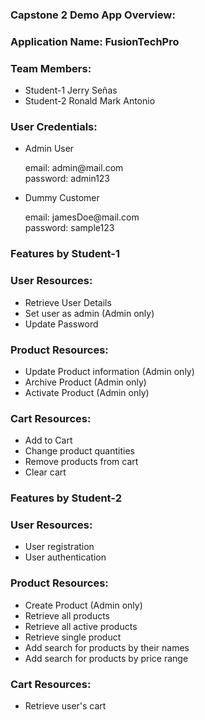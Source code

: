 <h3>Capstone 2 Demo App Overview:</h3>
<h3>Application Name: FusionTechPro</h3>

<h3>Team Members:</h3>
<ul>
	<li>Student-1 Jerry Señas</li>
	<li>Student-2 Ronald Mark Antonio</li>
</ul>

<h3>User Credentials:</h3>
<ul>
	<li>Admin User</li>
	<p>email: admin@mail.com<br>password: admin123</p>
	<li>Dummy Customer</li>
	<p>email: jamesDoe@mail.com<br>password: sample123</p>
</ul>

<h3>Features by Student-1</h3>
<h3>User Resources:</h3> 
<ul>
	<li>Retrieve User Details</li>
	<li>Set user as admin (Admin only)</li>
	<li>Update Password</li>
</ul>
<h3>Product Resources:</h3>
<ul>
	<li>Update Product information (Admin only)</li>
	<li>Archive Product (Admin only)</li>
	<li>Activate Product (Admin only)</li>
</ul>
<h3>Cart Resources:</h3>
<ul>
	<li>Add to Cart</li>
	<li>Change product quantities</li>
	<li>Remove products from cart</li>
	<li>Clear cart</li>
</ul>

<h3>Features by Student-2</h3>
<h3>User Resources:</h3>
<ul>
	<li>User registration</li>
	<li>User authentication</li>
</ul>
<h3>Product Resources:</h3>
<ul>
	<li>Create Product (Admin only)</li>
	<li>Retrieve all products</li>
	<li>Retrieve all active products</li>
	<li>Retrieve single product</li>
	<li>Add search for products by their names</li>
	<li>Add search for products by price range</li>
</ul>
<h3>Cart Resources:</h3>
<ul>
	<li>Retrieve user's cart</li>
</ul>